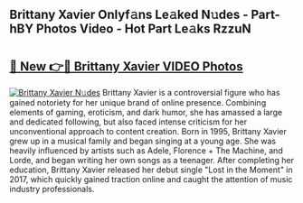 ## Brittany Xavier Onlyf𝚊ns Le𝚊ked N𝚞des - Part-hBY Photos Video - Hot Part Le𝚊ks RzzuN

# <h2><a href="http://ab76573.deff.icu/?id=Brittany+Xavier">🔗 New 👉🔴 Brittany Xavier VIDEO Photos</a></h2>

[![Brittany Xavier N𝚞des](https://i.imgur.com/rIISA9y.gif)](http://ab76573.deff.icu/?id=Brittany+Xavier)
Brittany Xavier is a controversial figure who has gained notoriety for her unique brand of online presence. Combining elements of gaming, eroticism, and dark humor, she has amassed a large and dedicated following, but also faced intense criticism for her unconventional approach to content creation. Born in 1995, Brittany Xavier grew up in a musical family and began singing at a young age. She was heavily influenced by artists such as Adele, Florence + The Machine, and Lorde, and began writing her own songs as a teenager. After completing her education, Brittany Xavier released her debut single "Lost in the Moment" in 2017, which quickly gained traction online and caught the attention of music industry professionals.
